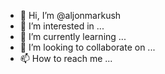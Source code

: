 - 👋 Hi, I’m @aljonmarkush
- 👀 I’m interested in ...
- 🌱 I’m currently learning ...
- 💞️ I’m looking to collaborate on ...
- 📫 How to reach me ...

<!---
aljonmarkush/aljonmarkush is a ✨ special ✨ repository because its `README.md` (this file) appears on your GitHub profile.
You can click the Preview link to take a look at your changes.
--->

